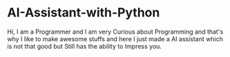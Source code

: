 # AI-Assistant-with-Python
Hi, I am a Programmer and I am very Curious about Programming and that's why I like to make awesome stuffs and here I just made a AI assistant which is not that good but Still has the ability to Impress you.
